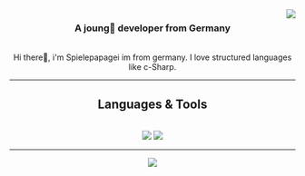 <img align="right" src="https://visitor-badge.laobi.icu/badge?page_id=Spielepapagei.Spielepapagei" />

<h3 align="center">A joung🍃 developer from Germany</h3>
<br/>

 
<div align="center">
Hi there👋,
i'm Spielepapagei im from germany. I love structured languages like c-Sharp.
<div/>


<hr/>
 
<h2 align="center">Languages & Tools</h2>
<br/>
<div align="center">
    <img src="https://skillicons.dev/icons?i=rider,cs,dotnet,discord,git,bash" />
    <img src="https://skillicons.dev/icons?i=docker,mysql,raspberrypi,cloudflare" /><br>
</div>

<hr/>

<div align="center"> 
  <a href="mailto:info@spielepapagei.de">
     <img src="https://img.shields.io/badge/MailMe-FF5722?style=for-the-badge&logo=todoist&logoColor=white" target="_blank" /> <!-- sqlite, safari, google-chrome are other good icon options -->
  </a>
</div>
